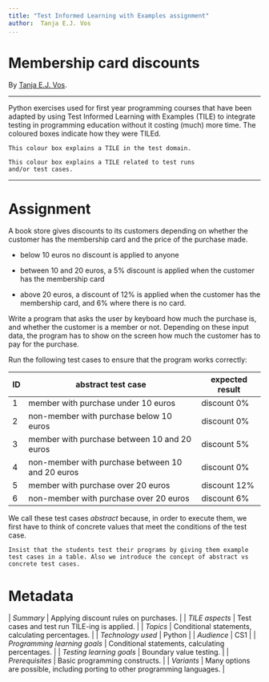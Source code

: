```yaml
---
title: "Test Informed Learning with Examples assignment"
author:  Tanja E.J. Vos
...
```


# Membership card discounts

By [Tanja E.J. Vos](https://www.tanjavos.com).

------------------------------------------------------------------------

Python exercises used for first year programming courses that
have been adapted by using Test Informed Learning with Examples (TILE)
to integrate testing in programming education without it costing (much)
more time. The coloured boxes indicate how they were TILEd.

```testdomaintile
This colour box explains a TILE in the test domain.
```

```testruntile
This colour box explains a TILE related to test runs 
and/or test cases.
```
------------------------------------------------------------------------

# Assignment

A book store gives discounts to its customers depending on whether
the customer has the membership card and the price of the purchase
made.

-   below 10 euros no discount is applied to anyone

-   between 10 and 20 euros, a 5% discount is applied when the
    customer has the membership card

-   above 20 euros, a discount of 12% is applied when the customer
    has the membership card, and 6% where there is no card.

Write a program that asks the user by keyboard how much the purchase
is, and whether the customer is a member or not. Depending on these
input data, the program has to show on the screen how much the
customer has to pay for the purchase.

Run the following test cases to ensure that the program works
correctly:

**ID** | **abstract test case**                           | **expected result** 
--------|--------------------------------------------------|---------------------
1      | member with purchase under 10 euros              | discount 0%         
2      | non-member with purchase below 10 euros          | discount 0%         
3      | member with purchase between 10 and 20 euros     | discount 5%         
4      | non-member with purchase between 10 and 20 euros | discount 0%         
5      | member with purchase over 20 euros               | discount 12%        
6      | non-member with purchase over 20 euros           | discount 6%         



We call these test cases *abstract* because, in order to execute
them, we first have to think of concrete values that meet the
conditions of the test case.

```testruntile
Insist that the students test their programs by giving them example
test cases in a table. Also we introduce the concept of abstract vs
concrete test cases.
```

# Metadata

| *Summary*                     | Applying discount rules on purchases. |
| *TILE aspects*                | Test cases and test run TILE-ing is applied. |
| *Topics*                      | Conditional statements, calculating percentages. |
| *Technology used*             | Python |
| *Audience*                    | CS1 |
| *Programming learning goals*  | Conditional statements, calculating percentages. |
| *Testing learning goals*      | Boundary value testing. |
| *Prerequisites*               | Basic programming constructs. |
| *Variants*                    | Many options are possible, including porting to other programming languages. |    

